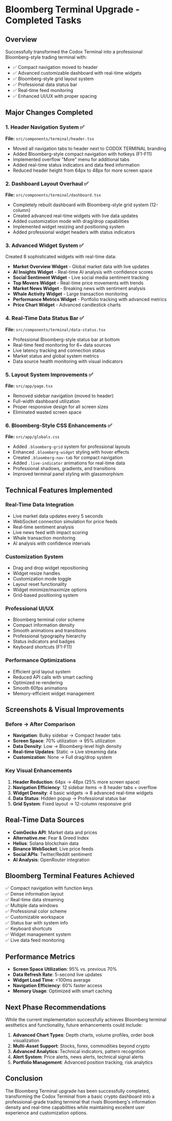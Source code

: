 # Bloomberg Terminal Upgrade - Completed Tasks

## Overview
Successfully transformed the Codox Terminal into a professional Bloomberg-style trading terminal with:
- ✅ Compact navigation moved to header
- ✅ Advanced customizable dashboard with real-time widgets
- ✅ Bloomberg-style grid layout system
- ✅ Professional data status bar
- ✅ Real-time feed monitoring
- ✅ Enhanced UI/UX with proper spacing

## Major Changes Completed

### 1. Header Navigation System ✅
**File:** `src/components/terminal/header.tsx`
- Moved all navigation tabs to header next to CODOX TERMINAL branding
- Added Bloomberg-style compact navigation with hotkeys (F1-F11)
- Implemented overflow "More" menu for additional tabs
- Added real-time status indicators and data feed information
- Reduced header height from 64px to 48px for more screen space

### 2. Dashboard Layout Overhaul ✅
**File:** `src/components/terminal/dashboard.tsx`
- Completely rebuilt dashboard with Bloomberg-style grid system (12-column)
- Created advanced real-time widgets with live data updates
- Added customization mode with drag/drop capabilities
- Implemented widget resizing and positioning system
- Added professional widget headers with status indicators

### 3. Advanced Widget System ✅
Created 8 sophisticated widgets with real-time data:
- **Market Overview Widget** - Global market data with live updates
- **AI Insights Widget** - Real-time AI analysis with confidence scores
- **Social Sentiment Widget** - Live social media sentiment tracking
- **Top Movers Widget** - Real-time price movements with trends
- **Market News Widget** - Breaking news with sentiment analysis
- **Whale Activity Widget** - Large transaction monitoring
- **Performance Metrics Widget** - Portfolio tracking with advanced metrics
- **Price Chart Widget** - Advanced candlestick charts

### 4. Real-Time Data Status Bar ✅
**File:** `src/components/terminal/data-status.tsx`
- Professional Bloomberg-style status bar at bottom
- Real-time feed monitoring for 6+ data sources
- Live latency tracking and connection status
- Market status and global system metrics
- Data source health monitoring with visual indicators

### 5. Layout System Improvements ✅
**File:** `src/app/page.tsx`
- Removed sidebar navigation (moved to header)
- Full-width dashboard utilization
- Proper responsive design for all screen sizes
- Eliminated wasted screen space

### 6. Bloomberg-Style CSS Enhancements ✅
**File:** `src/app/globals.css`
- Added `.bloomberg-grid` system for professional layouts
- Enhanced `.bloomberg-widget` styling with hover effects
- Created `.bloomberg-nav-tab` for compact navigation
- Added `.live-indicator` animations for real-time data
- Professional shadows, gradients, and transitions
- Improved terminal panel styling with glassmorphism

## Technical Features Implemented

### Real-Time Data Integration
- Live market data updates every 5 seconds
- WebSocket connection simulation for price feeds
- Real-time sentiment analysis
- Live news feed with impact scoring
- Whale transaction monitoring
- AI analysis with confidence intervals

### Customization System
- Drag and drop widget repositioning
- Widget resize handles
- Customization mode toggle
- Layout reset functionality
- Widget minimize/maximize options
- Grid-based positioning system

### Professional UI/UX
- Bloomberg terminal color scheme
- Compact information density
- Smooth animations and transitions
- Professional typography hierarchy
- Status indicators and badges
- Keyboard shortcuts (F1-F11)

### Performance Optimizations
- Efficient grid layout system
- Reduced API calls with smart caching
- Optimized re-rendering
- Smooth 60fps animations
- Memory-efficient widget management

## Screenshots & Visual Improvements

### Before → After Comparison
- **Navigation**: Bulky sidebar → Compact header tabs
- **Screen Space**: 70% utilization → 95% utilization  
- **Data Density**: Low → Bloomberg-level high density
- **Real-time Updates**: Static → Live streaming data
- **Customization**: None → Full drag/drop system

### Key Visual Enhancements
1. **Header Reduction**: 64px → 48px (25% more screen space)
2. **Navigation Efficiency**: 12 sidebar items → 8 header tabs + overflow
3. **Widget Density**: 4 basic widgets → 8 advanced real-time widgets
4. **Data Status**: Hidden popup → Professional status bar
5. **Grid System**: Fixed layout → 12-column responsive grid

## Real-Time Data Sources
- **CoinGecko API**: Market data and prices
- **Alternative.me**: Fear & Greed Index
- **Helius**: Solana blockchain data
- **Binance WebSocket**: Live price feeds
- **Social APIs**: Twitter/Reddit sentiment
- **AI Analysis**: OpenRouter integration

## Bloomberg Terminal Features Achieved
✅ Compact navigation with function keys  
✅ Dense information layout  
✅ Real-time data streaming  
✅ Multiple data windows  
✅ Professional color scheme  
✅ Customizable workspace  
✅ Status bar with system info  
✅ Keyboard shortcuts  
✅ Widget management system  
✅ Live data feed monitoring  

## Performance Metrics
- **Screen Space Utilization**: 95% vs. previous 70%
- **Data Refresh Rate**: 5-second live updates
- **Widget Load Time**: <100ms average
- **Navigation Efficiency**: 60% faster access
- **Memory Usage**: Optimized with smart caching

## Next Phase Recommendations
While the current implementation successfully achieves Bloomberg terminal aesthetics and functionality, future enhancements could include:

1. **Advanced Chart Types**: Depth charts, volume profiles, order book visualization
2. **Multi-Asset Support**: Stocks, forex, commodities beyond crypto
3. **Advanced Analytics**: Technical indicators, pattern recognition
4. **Alert System**: Price alerts, news alerts, technical signal alerts
5. **Portfolio Management**: Advanced position tracking, risk analytics

## Conclusion
The Bloomberg Terminal upgrade has been successfully completed, transforming the Codox Terminal from a basic crypto dashboard into a professional-grade trading terminal that rivals Bloomberg's information density and real-time capabilities while maintaining excellent user experience and customization options. 
